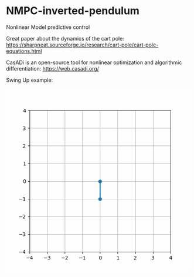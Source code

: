 # NMPC-inverted-pendulum
Nonlinear Model predictive control

Great paper about the dynamics of the cart pole: https://sharpneat.sourceforge.io/research/cart-pole/cart-pole-equations.html

CasADi is an open-source tool for nonlinear optimization and algorithmic differentiation: https://web.casadi.org/

Swing Up example:

![SwingUpInvertedPendulum](./gifs/swingup.gif)
